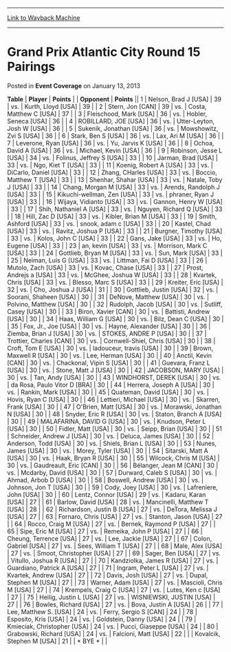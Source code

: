 
---
[Link to Wayback Machine](https://web.archive.org/web/20220928202223/https://magic.wizards.com/en/articles/archive/event-coverage/grand-prix-atlantic-city-round-15-pairings-2013-01-13)

[_metadata_:description]:- "TablePlayerPoints OpponentPoints 1Nelson, Brad J [USA] 39vs.Kurth, Lloyd [USA] 39 2Stern, Jon [CAN] 39vs.Costa, Matthew C [USA] 37 3Fleischood, Mark [USA] 36vs.Hobler, Seneca [USA] 36 4ROBILLARD, JOE [USA] 36vs.Utter-Leyton, Josh W [USA] 36 5Sukenik, Jonathan [USA] 36vs.Mowshowitz, Zvi S [USA] 36 6Stark, Ben S [USA] 36vs.Lax, Ari M [USA] 36 7Leverone, Ryan [USA] 36vs.Yu,"
[_metadata_:generator]:- "Drupal 7 (http://drupal.org)"
[_metadata_:node]:- "439651"
[_metadata_:publish_date]:- "2013-01-13"
[_metadata_:source]:- "div-main-content"
[_metadata_:title]:- "Grand Prix Atlantic City Round 15 Pairings"
[_metadata_:wayback_capture_timestamp]:- "2022-09-28 20:22:23"
[_metadata_:wayback_raw_url]:- "https://web.archive.org/web/20220928202223id_/https://magic.wizards.com/en/articles/archive/event-coverage/grand-prix-atlantic-city-round-15-pairings-2013-01-13"
[_metadata_:wayback_url]:- "https://magic.wizards.com/en/articles/archive/event-coverage/grand-prix-atlantic-city-round-15-pairings-2013-01-13"
---


Grand Prix Atlantic City Round 15 Pairings
==========================================



 Posted in **Event Coverage**
 on January 13, 2013 












 **Table** | **Player** | **Points** |  | **Opponent** | **Points** ||  1 | Nelson, Brad J [USA] |  39 | vs. | Kurth, Lloyd [USA] |  39 |
|  2 | Stern, Jon [CAN] |  39 | vs. | Costa, Matthew C [USA] |  37 |
|  3 | Fleischood, Mark [USA] |  36 | vs. | Hobler, Seneca [USA] |  36 |
|  4 | ROBILLARD, JOE [USA] |  36 | vs. | Utter-Leyton, Josh W [USA] |  36 |
|  5 | Sukenik, Jonathan [USA] |  36 | vs. | Mowshowitz, Zvi S [USA] |  36 |
|  6 | Stark, Ben S [USA] |  36 | vs. | Lax, Ari M [USA] |  36 |
|  7 | Leverone, Ryan [USA] |  36 | vs. | Yu, Jarvis K [USA] |  36 |
|  8 | Ochoa, David A [USA] |  36 | vs. | Michael, Kevin [USA] |  36 |
|  9 | Robinson, Jesse L [USA] |  34 | vs. | Folinus, Jeffrey S [USA] |  33 |
|  10 | Jarman, Brad [USA] |  33 | vs. | Ngo, Kiet T [USA] |  33 |
|  11 | Koenig, Robert A [USA] |  33 | vs. | DiCarlo, Daniel [USA] |  33 |
|  12 | Zhang, CHarles [USA] |  33 | vs. | Boccio, Matthew T [USA] |  33 |
|  13 | Shenhar, Shahar [USA] |  33 | vs. | Natale, Toby J [USA] |  33 |
|  14 | Chang, Morgan M [USA] |  33 | vs. | Arends, Randolph J [USA] |  33 |
|  15 | Kikuchi-wellman, Zen [USA] |  33 | vs. | phraner, Ryan J [USA] |  33 |
|  16 | Wijaya, Vidianto [USA] |  33 | vs. | Gannon, Henry W [USA] |  33 |
|  17 | Shih, Nathaniel A [USA] |  33 | vs. | Nguyen, Richard Q [USA] |  33 |
|  18 | Hill, Zac D [USA] |  33 | vs. | Kibler, Brian M [USA] |  33 |
|  19 | Smith, Ashford [USA] |  33 | vs. | snook, adam c [USA] |  33 |
|  20 | Kastel, Chad [USA] |  33 | vs. | Ravitz, Joshua P [USA] |  33 |
|  21 | Burgner, Timothy [USA] |  33 | vs. | Kolos, John C [USA] |  33 |
|  22 | Gans, Jake [USA] |  33 | vs. | Ho, Eugene [USA] |  33 |
|  23 | an, kevin [USA] |  33 | vs. | Morrison, Mark C [USA] |  33 |
|  24 | Gottlieb, Bryan M [USA] |  33 | vs. | Sun, Mark [USA] |  33 |
|  25 | Neiman, Luis G [USA] |  33 | vs. | Littman, Fai D [USA] |  33 |
|  26 | Mutolo, Zach [USA] |  33 | vs. | Kovac, Chase [USA] |  33 |
|  27 | Prost, Andrejs a [USA] |  33 | vs. | McGhee, Joshua W [USA] |  33 |
|  28 | Kvartek, Chris [USA] |  33 | vs. | Blesso, Marc S [USA] |  33 |
|  29 | Kreiter, Eric [USA] |  32 | vs. | Cho, Joshua J [USA] |  31 |
|  30 | Gottlieb, Justin [USA] |  32 | vs. | Soorani, Shaheen [USA] |  30 |
|  31 | DeNove, Matthew [USA] |  30 | vs. | Polvino, Matthew [USA] |  30 |
|  32 | Rudolph, Jacob [USA] |  30 | vs. | Sutliff, Casey [USA] |  30 |
|  33 | Biron, Xavier [CAN] |  30 | vs. | Battisti, Andrew [USA] |  30 |
|  34 | Haas, William G [USA] |  30 | vs. | Bilz, Dean C [USA] |  30 |
|  35 | Fox, Jr., Joe [USA] |  30 | vs. | Hayne, Alexander [USA] |  30 |
|  36 | Ziemba, Brian J [USA] |  30 | vs. | STOKES, ANDRE P [USA] |  30 |
|  37 | Trottier, Charles [CAN] |  30 | vs. | Cornwell-Shiel, Chris [USA] |  30 |
|  38 | Croft, Tom E [USA] |  30 | vs. | ladouceur, travis [USA] |  30 |
|  39 | Brown, Maxwell R [USA] |  30 | vs. | Lee, Herman [USA] |  30 |
|  40 | Anctil, Kevin [CAN] |  30 | vs. | Chackonal, Vipin S [USA] |  30 |
|  41 | Guevara, Franz L [USA] |  30 | vs. | Stone, Matt J [USA] |  30 |
|  42 | JACOBSON, MARY [USA] |  30 | vs. | Tan, Andy [USA] |  30 |
|  43 | WINDHORST, DEREK [USA] |  30 | vs. | da Rosa, Paulo Vitor D [BRA] |  30 |
|  44 | Herrera, Joseph A [USA] |  30 | vs. | Rankin, Mark [USA] |  30 |
|  45 | Quateman, David [USA] |  30 | vs. | Hovis, Ryan C [USA] |  30 |
|  46 | Lettieri, Michael [USA] |  30 | vs. | Skarren, Frank [USA] |  30 |
|  47 | O'Brien, Matt [USA] |  30 | vs. | Morawski, Jonathan N [USA] |  30 |
|  48 | Snyder, Eric R [USA] |  30 | vs. | Staton, Branch A [USA] |  30 |
|  49 | MALAFARINA, DAVID G [USA] |  30 | vs. | Knudson, Peter L [USA] |  30 |
|  50 | Fidler, Matt [USA] |  30 | vs. | Seipp, Brian [USA] |  30 |
|  51 | Schneider, Andrew J [USA] |  30 | vs. | Deluca, James [USA] |  30 |
|  52 | Anderson, Todd [USA] |  30 | vs. | Shiels, Brian L [USA] |  30 |
|  53 | Nunes, James [USA] |  30 | vs. | Morey, Tyler [USA] |  30 |
|  54 | Sitarski, Matt A [USA] |  30 | vs. | Haak, Bryan R [USA] |  30 |
|  55 | Wilcock, Chris M [USA] |  30 | vs. | Gaudreault, Eric [CAN] |  30 |
|  56 | Bélanger, Jean M [CAN] |  30 | vs. | Mcdarby, David [USA] |  30 |
|  57 | Durward, Caleb S [USA] |  30 | vs. | Ahmad, Arbob D [USA] |  30 |
|  58 | Boswell, Andrew [USA] |  30 | vs. | Johnson, Jon T [USA] |  30 |
|  59 | Cody, Joey [USA] |  30 | vs. | Lafreniere, John [USA] |  30 |
|  60 | Lentz, Connor [USA] |  29 | vs. | Kadaru, Karan [USA] |  27 |
|  61 | Barlow, David [USA] |  28 | vs. | Mancinelli, Matthew T [USA] |  28 |
|  62 | Richardson, Justin B [USA] |  27 | vs. | DeTora, Melissa J [USA] |  27 |
|  63 | Fornaro, Chris [USA] |  27 | vs. | Stanton, Jason [USA] |  27 |
|  64 | Rocco, Craig M [USA] |  27 | vs. | Bernek, Raymond P [USA] |  27 |
|  65 | Sipe, Eric M [USA] |  27 | vs. | Remeika, John P [USA] |  27 |
|  66 | Cheung, Terrence [USA] |  27 | vs. | Lee, Jackie [USA] |  27 |
|  67 | Colon, Gabriel [USA] |  27 | vs. | Sees, William T [USA] |  27 |
|  68 | Male, Alex [USA] |  27 | vs. | Smoot, Christopher [USA] |  27 |
|  69 | Sager, Ben [USA] |  27 | vs. | Vitullo, Joshua R [USA] |  27 |
|  70 | Kandziolka, James R [USA] |  27 | vs. | Guardiano, Patrick A [USA] |  27 |
|  71 | Ingram, Peter L [USA] |  27 | vs. | Kvartek, Andrew [USA] |  27 |
|  72 | Davis, Josh [USA] |  27 | vs. | Dupal, Stephen M [USA] |  27 |
|  73 | Warner, Adam [USA] |  27 | vs. | Mascioli, Chris M [USA] |  27 |
|  74 | Krempels, Craig C [USA] |  27 | vs. | Lutes, Ken c [USA] |  27 |
|  75 | Heilig, Justin L [USA] |  27 | vs. | WISNIEWSKI, JUSTIN [USA] |  27 |
|  76 | Bowles, Richard [USA] |  27 | vs. | Bova, Justin A [USA] |  26 |
|  77 | Lee, Matthew S. [USA] |  24 | vs. | Ferry, Sergio S [CAN] |  24 |
|  78 | Esposito, Kris [USA] |  24 | vs. | Goldstein, Danny [USA] |  24 |
|  79 | Kmieciak, Christopher [USA] |  24 | vs. | Pucci, Giaseppe [USA] |  24 |
|  80 | Grabowski, Richard [USA] |  24 | vs. | Falcioni, Matt [USA] |  22 |
|  | Kovalcik, Stephen M [USA] |  21 |  | \* BYE \* |  |







